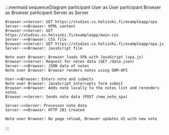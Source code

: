 :::mermaid
sequenceDiagram
    participant User as User
    participant Browser as Browser
    participant Server as Server

    Browser->>Server: GET https://studies.cs.helsinki.fi/exampleapp/spa
    Server-->>Browser: HTML content
    Browser->>Server: GET https://studies.cs.helsinki.fi/exampleapp/main.css
    Server-->>Browser: CSS file
    Browser->>Server: GET https://studies.cs.helsinki.fi/exampleapp/spa.js
    Server-->>Browser: JavaScript file

    Note over Browser: Browser loads SPA with JavaScript (spa.js)
    Browser->>Server: Request for notes data (GET /data.json)
    Server-->>Browser: JSON data of notes
    Note over Browser: Browser renders notes using DOM-API

    User->>Browser: Enters note and submits
    Note over Browser: JavaScript intercepts form submit
    Browser->>Browser: Adds note locally to the notes list and rerenders notes
    Browser->>Server: Sends note data (POST /new_note_spa)

    Server->>Server: Processes note data
    Server-->>Browser: HTTP 201 Created

    Note over Browser: No page reload, Browser updates UI with new note
:::